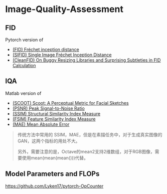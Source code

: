 # Image-Quality-Assessment

## FID

Pytorch version of 

- [(FID) Fréchet inception distance](https://en.wikipedia.org/wiki/Fréchet_inception_distance)
- [(SIFID) Single Image Fréchet Inception Distance](https://github.com/tamarott/SinGAN)
- [(CleanFID) On Buggy Resizing Libraries and Surprising Subtleties in FID Calculation](https://github.com/GaParmar/clean-fid)

## IQA

Matlab version of 

- [(SCOOT) Scoot: A Perceptual Metric for Facial Sketches](http://mmcheng.net/scoot/)
- [(PSNR) Peak Signal-to-Noise Ratio](https://en.wikipedia.org/wiki/Peak_signal-to-noise_ratio)
- [(SSIM) Structural Similarity Index Measure](https://en.wikipedia.org/wiki/Structural_similarity)
- [(FSIM) Feature Similarity Index Measure](https://ieeexplore.ieee.org/document/5705575)
- [(MAE) Mean Absolute Error](https://en.wikipedia.org/wiki/Mean_absolute_error)

> 传统方法中常用的 SSIM，MAE，但是在素描任务中，对于生成真实图像的 GAN，这两个指标的用处不大。
> 
> 另外，需要注意的是，Octave的mean2支持2维数组，对于RGB图像，需要使用mean(mean(mean()))代替。

## Model Parameters and FLOPs

https://github.com/Lyken17/pytorch-OpCounter


